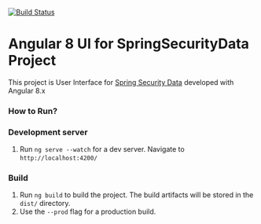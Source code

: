 [![Build Status](https://travis-ci.com/pavankjadda/SpringSecurity-SpringData-UI.svg?branch=master)](https://travis-ci.com/pavankjadda/SpringSecurity-SpringData-UI)

# Angular 8 UI for SpringSecurityData Project

This project is User Interface for [Spring Security Data](https://github.com/pavankjadda/SpringSecurity-SpringData) developed with Angular 8.x


### How to  Run?
### Development server

1. Run `ng serve --watch` for a dev server. Navigate to `http://localhost:4200/`

### Build

1. Run `ng build` to build the project. The build artifacts will be stored in the `dist/` directory. 
2. Use the `--prod` flag for a production build.

